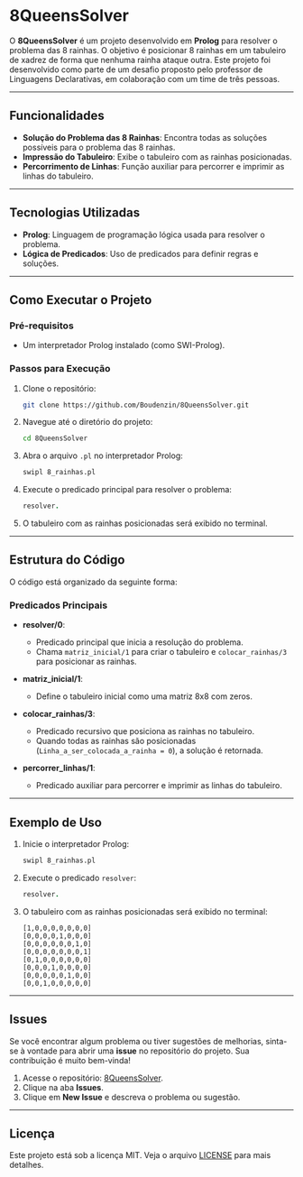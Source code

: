 # 8QueensSolver

O **8QueensSolver** é um projeto desenvolvido em **Prolog** para resolver o problema das 8 rainhas. O objetivo é posicionar 8 rainhas em um tabuleiro de xadrez de forma que nenhuma rainha ataque outra. Este projeto foi desenvolvido como parte de um desafio proposto pelo professor de Linguagens Declarativas, em colaboração com um time de três pessoas.

---

## Funcionalidades

- **Solução do Problema das 8 Rainhas**: Encontra todas as soluções possíveis para o problema das 8 rainhas.
- **Impressão do Tabuleiro**: Exibe o tabuleiro com as rainhas posicionadas.
- **Percorrimento de Linhas**: Função auxiliar para percorrer e imprimir as linhas do tabuleiro.

---

## Tecnologias Utilizadas

- **Prolog**: Linguagem de programação lógica usada para resolver o problema.
- **Lógica de Predicados**: Uso de predicados para definir regras e soluções.

---

## Como Executar o Projeto

### Pré-requisitos
- Um interpretador Prolog instalado (como SWI-Prolog).

### Passos para Execução

1. Clone o repositório:
   ```bash
   git clone https://github.com/Boudenzin/8QueensSolver.git
   ```

2. Navegue até o diretório do projeto:
   ```bash
   cd 8QueensSolver
   ```

3. Abra o arquivo `.pl` no interpretador Prolog:
   ```bash
   swipl 8_rainhas.pl
   ```

4. Execute o predicado principal para resolver o problema:
   ```prolog
   resolver.
   ```

5. O tabuleiro com as rainhas posicionadas será exibido no terminal.

---

## Estrutura do Código

O código está organizado da seguinte forma:

### Predicados Principais

- **resolver/0**:
  - Predicado principal que inicia a resolução do problema.
  - Chama `matriz_inicial/1` para criar o tabuleiro e `colocar_rainhas/3` para posicionar as rainhas.

- **matriz_inicial/1**:
  - Define o tabuleiro inicial como uma matriz 8x8 com zeros.

- **colocar_rainhas/3**:
  - Predicado recursivo que posiciona as rainhas no tabuleiro.
  - Quando todas as rainhas são posicionadas (`Linha_a_ser_colocada_a_rainha = 0`), a solução é retornada.

- **percorrer_linhas/1**:
  - Predicado auxiliar para percorrer e imprimir as linhas do tabuleiro.

---

## Exemplo de Uso

1. Inicie o interpretador Prolog:
   ```bash
   swipl 8_rainhas.pl
   ```

2. Execute o predicado `resolver`:
   ```prolog
   resolver.
   ```

3. O tabuleiro com as rainhas posicionadas será exibido no terminal:
   ```
   [1,0,0,0,0,0,0,0]
   [0,0,0,0,1,0,0,0]
   [0,0,0,0,0,0,1,0]
   [0,0,0,0,0,0,0,1]
   [0,1,0,0,0,0,0,0]
   [0,0,0,1,0,0,0,0]
   [0,0,0,0,0,1,0,0]
   [0,0,1,0,0,0,0,0]
   ```

---

## Issues

Se você encontrar algum problema ou tiver sugestões de melhorias, sinta-se à vontade para abrir uma **issue** no repositório do projeto. Sua contribuição é muito bem-vinda!

1. Acesse o repositório: [8QueensSolver](https://github.com/Boudenzin/8QueensSolver).
2. Clique na aba **Issues**.
3. Clique em **New Issue** e descreva o problema ou sugestão.

---

## Licença

Este projeto está sob a licença MIT. Veja o arquivo [LICENSE](LICENSE) para mais detalhes.
